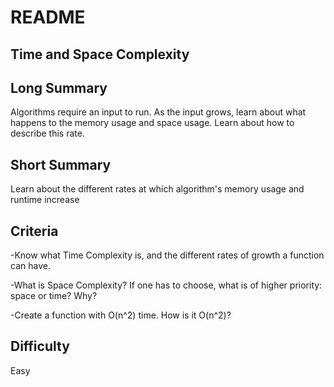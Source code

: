 # README

## Time and Space Complexity

## Long Summary

Algorithms require an input to run. As the input grows, learn about what happens to the memory usage and space usage. Learn about how to describe this rate.

## Short Summary

Learn about the different rates at which algorithm's memory usage and runtime increase

## Criteria

-Know what Time Complexity is, and the different rates of growth a function can have.

-What is Space Complexity? If one has to choose, what is of higher priority: space or time? Why?

-Create a function with O\(n^2\) time. How is it O\(n^2\)?

## Difficulty

Easy

